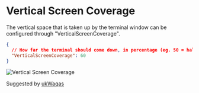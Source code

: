 # Vertical Screen Coverage

The vertical space that is taken up by the terminal window can be configured through "VerticalScreenCoverage".

```json
{
  // How far the terminal should come down, in percentage (eg. 50 = half way, 100 = full screen)
  "VerticalScreenCoverage": 60
}
```

![Vertical Screen Coverage](https://files.flyingpie.nl/windows-terminal-quake/vertical-coverage.png)

<span class="by">Suggested by [ukWaqas](https://github.com/ukWaqas)</span>
